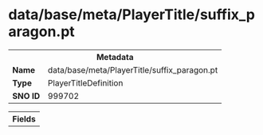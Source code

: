 <h1>data/base/meta/PlayerTitle/suffix_paragon.pt</h1><table><tr><th colspan="100%">Metadata</th></tr><tr><td><b>Name</b></td><td>data/base/meta/PlayerTitle/suffix_paragon.pt</td></tr><tr><td><b>Type</b></td><td>PlayerTitleDefinition</td></tr><tr><td><b>SNO ID</b></td><td>999702</td></tr></table>

<table><tr><th colspan="100%">Fields</th></tr></table>

